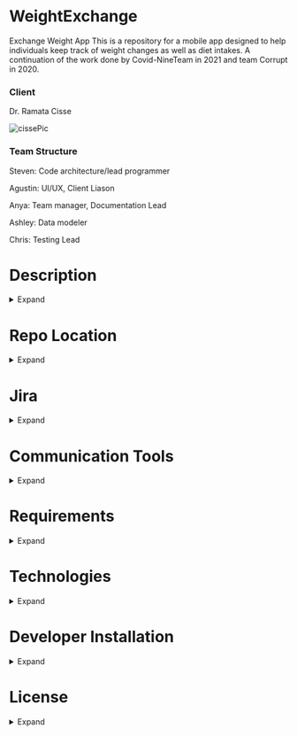 # WeightExchange

Exchange Weight App
This is a repository for a mobile app designed to help individuals keep track of weight changes as well as diet intakes. A continuation of the work done by Covid-NineTeam in 2021 and team Corrupt in 2020.

<h3>Client</h3>

Dr. Ramata Cisse

![cissePic](https://user-images.githubusercontent.com/59615199/132431432-4988b11b-3439-4a82-bc8d-cda5f2e3e4cf.png)


<h3>Team Structure</h3>

Steven: Code architecture/lead programmer

Agustin: UI/UX, Client Liason

Anya: Team manager, Documentation Lead

Ashley: Data modeler

Chris: Testing Lead


# Description
<details><summary>Expand</summary>
Dr. Ramata and team Cup-O'JavaScript team up to create an app to encourage people to meet their weight management goals.
Users of the app should gain motivation from others with similar goals to encourage them to continue their goals.
Weight is “exchanged” between users to allow each other to reach their desired weight. Mass cannot be created or destroyed but is rather transferred from those with excess to those who require more.

 </details>


# Repo Location
<details><summary>Expand</summary>
  https://github.com/funkyalien48/CupOJavaScript
  </details>
  
  
# Jira
<details><summary>Expand</summary>
  https://jira.ggc.edu/projects/TCJ/summary
  </details>
  
# Communication Tools
<details><summary>Expand</summary>
  Microsoft Teams
  Zoom
  Discord
  </details>
  
  
# Requirements
<details><summary>Expand</summary>
  To run this app you will need a browser with Javascript, most do by default.
  To edit you will need a JS IDE such as Visual Studio Code.
  To run this on your phone you will need the Expo app.
  </details>
  

  
  
# Technologies
<details><summary>Expand</summary>
  React-Native
  NodeJS
  Firebase
  Expo CLI
  Edamam API
  </details>

# Developer Installation
<details><summary>Expand</summary>
 Clone this repository to your workspace.
 
 
<h3>Node.js</h3>
Windows 10 & Mac OS

1.Go to the site https://nodejs.org/en/
 
2.Download the Recommended version of Node (NOT THE LATEST OR CURRENT)
 
3.Follow all steps suggested by this installer that was downloaded
 
<h3>EXPO CLI</h3>
Windows 10 & Mac OS

1.In the terminal instal globally Expo CLI
 
 npm install -g expo-cli
 
 <h3> Firebase </h3>
Windows 10 & Mac OS

1.Got to https://firebase.google.com/
 
2.Make sure you are logged into your google account, and click on "Go to console" in the top right corner.
 
3.Click "Add Project"
 
4.Give your project a name & follow the steps to create a Firebase Project
 
5.Navigate to the project settings
 
6.Select the web platform under "Your Apps" section at the bottom
 
7.Enter "Weight Exchange App" as the name of your product to register your app.

8.Navigate to the "Authentication" page from the menu on the left side

9.Click "Get Started" and choose "Email/Password" as the sign-in method.

10.Enable Email/Password after choosing "Email/Password" and click Save

11.Now navigate to "Storage" from the menu and click Get Started

12.Select "Start in production mode" and click Next and confirm location and click Done

13.Once storage is setup navigate to the Rules section in Storage

14.Modify line 5 where it says "allow read, write: if false;" to "allow read, write: if request.auth != null;" (This will allow you to upload and retrieve profile photos)
 
15.You can double check that firebase has been added to the project successfully by checking the dependencies in the package.json file. package.json is in the root project folder.
 
 <h3>Edamam API</h3>
ONLY ONE PERSON NEEDS TO MAKE AN ACCOUNT

1.Go to https://developer.edamam.com/
 
2.Click on "APIs" on the navigation bar.
 
3.Click "Food Database API"
 
4.Click Start Now for the Developer option (The only free choice)
 
5.Sign up for an account
 
6.Once an account is made, sign in and click "Get an API Key Now!" on the navigation bar
 
7.Click "View" on top of the Food Database Box
 
8.Replace the APP_ID and API_KEY variables on the Edamam.js file with the given Application ID and Application Key
 
 
To run open a terminal and navigate to your project folder and enter:
 npm start
This should launch Expo in your browser where you can then run it as a web application, IOS app, or an android app.
  </details>
  
# License
<details><summary>Expand</summary>
 This software is protected under GNU (General Public License).You may use it, provided that any modifications you make to it are available for others to use and modify in a       similar manner.
 https://www.gnu.org/licenses/gpl-3.0.html
  </details>
